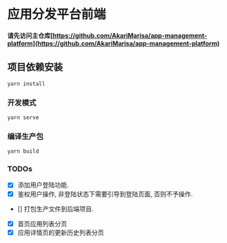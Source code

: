 # 应用分发平台前端

#### 请先访问主仓库[https://github.com/AkariMarisa/app-management-platform](https://github.com/AkariMarisa/app-management-platform)

## 项目依赖安装
```
yarn install
```

### 开发模式
```
yarn serve
```

### 编译生产包
```
yarn build
```

### TODOs

- [x] 添加用户登陆功能.
- [x] 鉴权用户操作, 非登陆状态下需要引导到登陆页面, 否则不予操作.
- [] 打包生产文件到后端项目.
- [x] 首页应用列表分页
- [x] 应用详情页的更新历史列表分页